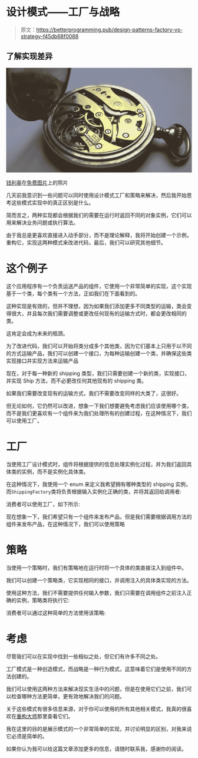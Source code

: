 # 设计模式——工厂与战略

> 原文：<https://betterprogramming.pub/design-patterns-factory-vs-strategy-f45db68f0088>

## 了解实现差异

![](img/1f03f6de607f09e72b0dac054e5a2163.png)

[钱利奥](https://www.freeimages.com/es/photographer/chamleo-61920)在[免费图片](https://www.freeimages.com/)上的照片

几天前我意识到一些问题可以同时使用设计模式工厂和策略来解决，然后我开始思考这些模式实现中的真正区别是什么。

简而言之，两种实现都会根据我们的需要在运行时返回不同的对象实例，它们可以用来解决业务问题或执行算法。

由于我总是更喜欢直接进入动手部分，而不是理论解释，我将开始创建一个示例，重构它，实现这两种模式来改进代码，最后，我们可以研究其他细节。

# 这个例子

这个应用程序有一个负责运送产品的组件，它使用一个非常简单的实现，这个实现基于一个类，每个类有一个方法，正如我们在下面看到的。

这种实现是有效的，但并不理想，因为如果我们添加更多不同类型的运输，类会变得很大，并且每次我们需要调整或更改任何现有的运输方式时，都会更改相同的类。

这肯定会成为未来的瓶颈。

为了改进代码，我们可以开始将类分成多个其他类，因为它们基本上只用于以不同的方式运输产品，我们可以创建一个接口，为每种运输创建一个类，并确保这些类实现接口并实现方法来运输产品

现在，对于每一种新的 shipping 类型，我们只需要创建一个新的类，实现接口，并实现 Ship 方法，而不必更改任何其他现有的 shipping 类。

如果我们需要改变现有的运输方式，我们不需要改变同样的大类了，这很好。

但无论如何，它仍然可以改进，想象一下我们想要避免考虑我们应该使用哪个类，而不是我们更喜欢有一个组件来为我们处理所有的创建过程，在这种情况下，我们可以使用工厂。

# 工厂

当使用工厂设计模式时，组件将根据提供的信息处理实例化过程，并为我们返回具体类的实例，而不是实例化具体类。

在这种情况下，我使用一个 enum 来定义我希望拥有哪种类型的 shipping 实例，而`ShippingFactory`类将负责根据输入实例化正确的类，并将其返回给调用者:

消费者可以使用工厂，如下所示:

现在想象一下，我们希望只有一个组件来发布产品，但是我们需要根据调用方法的组件来发布产品，在这种情况下，我们可以使用策略

# **策略**

当使用一个策略时，我们有策略地在运行时将一个具体的类直接注入到组件中。

我们可以创建一个策略类，它实现相同的接口，并调用注入的具体类实现的方法。

使用这种方法，我们不需要提供任何输入参数，我们只需要在调用组件之前注入正确的实例，策略类将执行它:

消费者可以通过这种简单的方法使用该策略:

# 考虑

尽管我们可以在实现中找到一些相似之处，但它们有许多不同之处。

工厂模式是一种创造模式，而战略是一种行为模式，这意味着它们是使用不同的方法创建的。

我们可以使用这两种方法来解决现实生活中的问题，但是在使用它们之前，我们可以检查哪种方法更简单，更有效地解决我们的问题。

关于这些模式有很多信息来源，对于你可以使用的所有其他相关模式，我真的很喜欢在[重构大师](https://refactoring.guru/design-patterns)那里查看它们。

我在这里的目的是展示模式的一个非常简单的实现，并讨论明显的区别，对我来说它必须是简单的。

如果你认为我可以给这篇文章添加更多的信息，请随时联系我，感谢你的阅读。